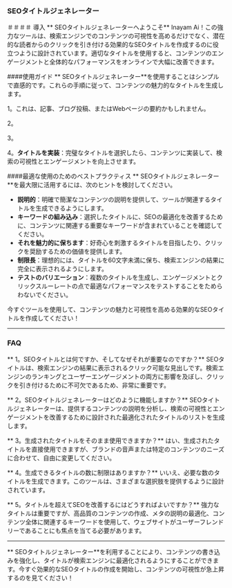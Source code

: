 ### SEOタイトルジェネレーター

＃＃＃＃ 導入
** SEOタイトルジェネレーターへようこそ** Inayam Ai！この強力なツールは、検索エンジンでのコンテンツの可視性を高めるだけでなく、潜在的な読者からのクリックを引き付ける効果的なSEOタイトルを作成するのに役立つように設計されています。適切なタイトルを使用すると、コンテンツのエンゲージメントと全体的なパフォーマンスをオンラインで大幅に改善できます。

####使用ガイド
** SEOタイトルジェネレーター**を使用することはシンプルで直感的です。これらの手順に従って、コンテンツの魅力的なタイトルを生成します。

1。これは、記事、ブログ投稿、またはWebページの要約かもしれません。

2。

3。

4。**タイトルを実装**：完璧なタイトルを選択したら、コンテンツに実装して、検索の可視性とエンゲージメントを向上させます。

####最適な使用のためのベストプラクティス
** SEOタイトルジェネレーター**を最大限に活用するには、次のヒントを検討してください。

-  **説明的**：明確で簡潔なコンテンツの説明を提供して、ツールが関連するタイトルを生成できるようにします。
-  **キーワードの組み込み**：選択したタイトルに、SEOの最適化を改善するために、コンテンツに関連する重要なキーワードが含まれていることを確認してください。
-  **それを魅力的に保ちます**：好奇心を刺激するタイトルを目指したり、クリックを奨励するための価値を提供します。
-  **制限長**：理想的には、タイトルを60文字未満に保ち、検索エンジンの結果に完全に表示されるようにします。
-  **テストのバリエーション**：複数のタイトルを生成し、エンゲージメントとクリックスルーレートの点で最適なパフォーマンスをテストすることをためらわないでください。

今すぐツールを使用して、コンテンツの魅力と可視性を高める効果的なSEOタイトルを作成してください！

----

### FAQ

** 1。SEOタイトルとは何ですか、そしてなぜそれが重要なのですか？**
SEOタイトルは、検索エンジンの結果に表示されるクリック可能な見出しです。検索エンジンのランキングとユーザーエンゲージメントの両方に影響を及ぼし、クリックを引き付けるために不可欠であるため、非常に重要です。

** 2。SEOタイトルジェネレーターはどのように機能しますか？**
SEOタイトルジェネレーターは、提供するコンテンツの説明を分析し、検索の可視性とエンゲージメントを改善するために設計された最適化されたタイトルのリストを生成します。

** 3。生成されたタイトルをそのまま使用できますか？**
はい、生成されたタイトルを直接使用できますが、ブランドの音声または特定のコンテンツのニーズに合わせて、自由に変更してください。

** 4。生成できるタイトルの数に制限はありますか？**
いいえ、必要な数のタイトルを生成できます。このツールは、さまざまな選択肢を提供するように設計されています。

** 5。タイトルを超えてSEOを改善するにはどうすればよいですか？**
強力なタイトルは重要ですが、高品質のコンテンツの作成、メタの説明の最適化、コンテンツ全体に関連するキーワードを使用して、ウェブサイトがユーザーフレンドリーであることにも焦点を当てる必要があります。

----

** SEOタイトルジェネレーター**を利用することにより、コンテンツの書き込みを強化し、タイトルが検索エンジンに最適化されるようにすることができます。今すぐ効果的なSEOタイトルの作成を開始し、コンテンツの可視性が急上昇するのを見てください！
